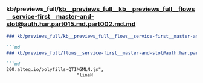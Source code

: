 ### kb/previews_full/kb__previews_full__kb__previews_full__flows__service-first__master-and-slot@auth.har.part015.md.part002.md.md

```md
### kb/previews_full/kb__previews_full__flows__service-first__master-and-slot@auth.har.part015.md.part002.md

```md
### kb/previews_full/flows__service-first__master-and-slot@auth.har.part015.md (part 002)

```md
200.alteg.io/polyfills-QTIMGMLN.js",
                          "lineN
```

```

```

```

